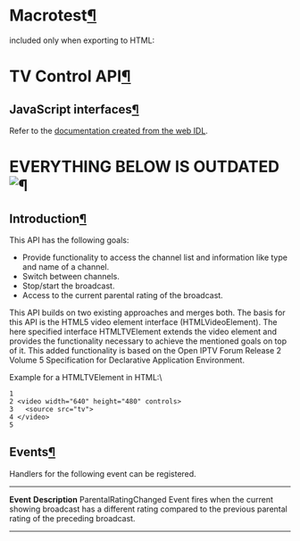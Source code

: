 Macrotest[¶](#Macrotest)
========================

included only when exporting to HTML:

TV Control API[¶](#TV-Control-API)
==================================

JavaScript interfaces[¶](#JavaScript-interfaces)
------------------------------------------------

Refer to the [documentation created from the web
IDL](http://dev.webinos.org/specifications/draft/tv.html).

EVERYTHING BELOW IS OUTDATED![¶](#EVERYTHING-BELOW-IS-OUTDATED)
===============================================================

Introduction[¶](#Introduction)
------------------------------

This API has the following goals:

-   Provide functionality to access the channel list and information
    like type and name of a channel.
-   Switch between channels.
-   Stop/start the broadcast.
-   Access to the current parental rating of the broadcast.

This API builds on two existing approaches and merges both. The basis
for this API is the HTML5 video element interface (HTMLVideoElement).
The here specified interface HTMLTVElement extends the video element and
provides the functionality necessary to achieve the mentioned goals on
top of it. This added functionality is based on the Open IPTV Forum
Release 2 Volume 5 Specification for Declarative Application
Environment.

Example for a HTMLTVElement in HTML:\

    1 
    2 <video width="640" height="480" controls>
    3   <source src="tv">
    4 </video>
    5 

Events[¶](#Events)
------------------

Handlers for the following event can be registered.

  ----------------------- --------------------------------------------------------------------------------------------------------------------------------------------
  **Event**               **Description**
  ParentalRatingChanged   Event fires when the current showing broadcast has a different rating compared to the previous parental rating of the preceding broadcast.
  ----------------------- --------------------------------------------------------------------------------------------------------------------------------------------


